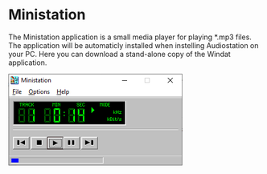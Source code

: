 # Ministation
The Ministation application is a small media player for playing *.mp3 files.  The application will be automaticly installed when instelling Audiostation on your PC. Here you can download a stand-alone copy of the Windat application.

![Ministation screenshot](https://github.com/Sibra-Soft/ministation/blob/master/Resources/screenshot.jpg)
